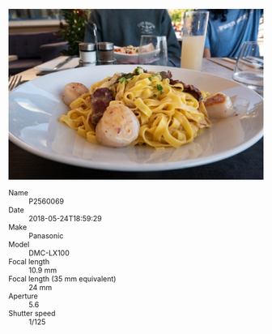 [![P2560069](/photos/hd/P2560069.jpg)](/photos/full/P2560069.jpg?raw=true)

<dl>
  <dt>Name</dt>
  <dd>P2560069</dd>
  <dt>Date</dt>
  <dd>2018-05-24T18:59:29</dd>
  <dt>Make</dt>
  <dd>Panasonic</dd>
  <dt>Model</dt>
  <dd>DMC-LX100</dd>
  <dt>Focal length</dt>
  <dd>10.9 mm</dd>
  <dt>Focal length (35 mm equivalent)</dt>
  <dd>24 mm</dd>
  <dt>Aperture</dt>
  <dd>5.6</dd>
  <dt>Shutter speed</dt>
  <dd>1/125</dd>
</dl>

